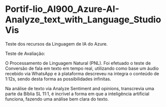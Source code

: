 # Portif-lio_AI900_Azure-AI-Analyze_text_with_Language_StudioVis
Teste dos  recursos da Linguagem de IA do Azure.

Teste de Avaliação:

O Processamento de Linguagem Natural (PNL).
Foi efetuado o teste de Conversão de fala em texto em tempo real, 
utilizando como base um áudio recebido via WhatsApp e à plataforma 
descreveu na íntegra o conteúdo de 1:12s, sendo desta forma as possibilidades infinitas.

Na análise de texto via Analyze Sentiment and opinions, transcrevia uma parte da Bíblia SL 11:1, é incrível a forma em que a inteligência artificial funciona, fazendo uma análise bem clara do texto.
